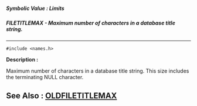 ##### Symbolic Value : Limits
##### FILETITLEMAX - Maximum number of characters in a database title string.
---
```
#include <names.h>
```
**Description :**

Maximum number of characters in a database title string.  This size includes 
the terminating NULL character.

**See Also :**
[OLDFILETITLEMAX](/reference/Symb/OLDFILETITLEMAX)
---
